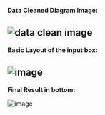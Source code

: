 **Data Cleaned Diagram Image:**

![data clean image](https://github.com/Niraj-Senpai/IPL-Predictor/assets/86838491/4f19ccdd-54ca-49ba-8933-3c519db18281)
----------------------------------------------------------------------
**Basic Layout of the input box:**

![image](https://github.com/Niraj-Senpai/IPL-Predictor/assets/86838491/7b4a00d4-4f15-41a4-94f0-51f959dea23b)
----------------------------------------------------------------------
**Final Result in bottom:**

![image](https://github.com/Niraj-Senpai/IPL-Predictor/assets/86838491/b1dfb2af-2bcc-4be0-a0cc-831d1ab7db69)

